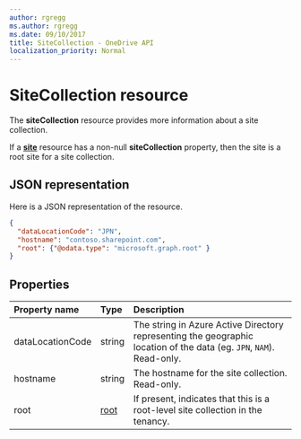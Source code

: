 ```yaml
---
author: rgregg
ms.author: rgregg
ms.date: 09/10/2017
title: SiteCollection - OneDrive API
localization_priority: Normal
---
```

# SiteCollection resource

The **siteCollection** resource provides more information about a site collection.

If a [**site**](site.md) resource has a non-null **siteCollection** property, then the site is a root site for a site collection.

## JSON representation

Here is a JSON representation of the resource.

<!-- {
  "blockType": "resource",
  "optionalProperties": [
  ],
  "@odata.type": "microsoft.graph.siteCollection"
}-->

```json
{
  "dataLocationCode": "JPN",
  "hostname": "contoso.sharepoint.com",
  "root": {"@odata.type": "microsoft.graph.root" }
}
```

## Properties

| Property name    | Type     | Description
|:-----------------|:---------|:---------------------------------------------------
| dataLocationCode | string   | The string in Azure Active Directory representing the geographic location of the data (eg. `JPN`, `NAM`). Read-only.
| hostname         | string   | The hostname for the site collection. Read-only.
| root             | [root][] | If present, indicates that this is a root-level site collection in the tenancy.

[root]: root.md

<!-- uuid: 8fcb5dbc-d5aa-4681-8e31-b001d5168d79
2015-10-25 14:57:30 UTC -->
<!-- {
  "type": "#page.annotation",
  "description": "",
  "keywords": "",
  "section": "documentation",
  "tocPath": "Facets/SiteCollection"
}-->
